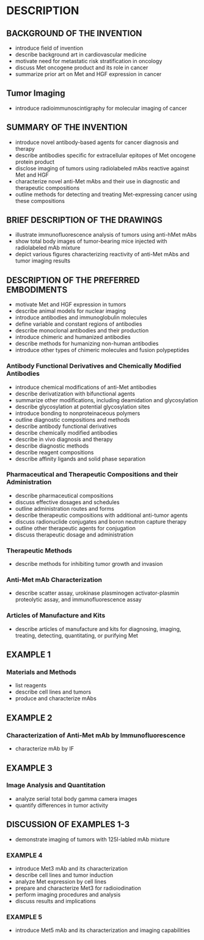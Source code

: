 # DESCRIPTION

## BACKGROUND OF THE INVENTION

- introduce field of invention
- describe background art in cardiovascular medicine
- motivate need for metastatic risk stratification in oncology
- discuss Met oncogene product and its role in cancer
- summarize prior art on Met and HGF expression in cancer

## Tumor Imaging

- introduce radioimmunoscintigraphy for molecular imaging of cancer

## SUMMARY OF THE INVENTION

- introduce novel antibody-based agents for cancer diagnosis and therapy
- describe antibodies specific for extracellular epitopes of Met oncogene protein product
- disclose imaging of tumors using radiolabeled mAbs reactive against Met and HGF
- characterize novel anti-Met mAbs and their use in diagnostic and therapeutic compositions
- outline methods for detecting and treating Met-expressing cancer using these compositions

## BRIEF DESCRIPTION OF THE DRAWINGS

- illustrate immunofluorescence analysis of tumors using anti-hMet mAbs
- show total body images of tumor-bearing mice injected with radiolabeled mAb mixture
- depict various figures characterizing reactivity of anti-Met mAbs and tumor imaging results

## DESCRIPTION OF THE PREFERRED EMBODIMENTS

- motivate Met and HGF expression in tumors
- describe animal models for nuclear imaging
- introduce antibodies and immunoglobulin molecules
- define variable and constant regions of antibodies
- describe monoclonal antibodies and their production
- introduce chimeric and humanized antibodies
- describe methods for humanizing non-human antibodies
- introduce other types of chimeric molecules and fusion polypeptides

### Antibody Functional Derivatives and Chemically Modified Antibodies

- introduce chemical modifications of anti-Met antibodies
- describe derivatization with bifunctional agents
- summarize other modifications, including deamidation and glycosylation
- describe glycosylation at potential glycosylation sites
- introduce bonding to nonproteinaceous polymers
- outline diagnostic compositions and methods
- describe antibody functional derivatives
- describe chemically modified antibodies
- describe in vivo diagnosis and therapy
- describe diagnostic methods
- describe reagent compositions
- describe affinity ligands and solid phase separation

### Pharmaceutical and Therapeutic Compositions and their Administration

- describe pharmaceutical compositions
- discuss effective dosages and schedules
- outline administration routes and forms
- describe therapeutic compositions with additional anti-tumor agents
- discuss radionuclide conjugates and boron neutron capture therapy
- outline other therapeutic agents for conjugation
- discuss therapeutic dosage and administration

### Therapeutic Methods

- describe methods for inhibiting tumor growth and invasion

### Anti-Met mAb Characterization

- describe scatter assay, urokinase plasminogen activator-plasmin proteolytic assay, and immunofluorescence assay

### Articles of Manufacture and Kits

- describe articles of manufacture and kits for diagnosing, imaging, treating, detecting, quantitating, or purifying Met

## EXAMPLE 1

### Materials and Methods

- list reagents
- describe cell lines and tumors
- produce and characterize mAbs

## EXAMPLE 2

### Characterization of Anti-Met mAb by Immunofluorescence

- characterize mAb by IF

## EXAMPLE 3

### Image Analysis and Quantitation

- analyze serial total body gamma camera images
- quantify differences in tumor activity

## DISCUSSION OF EXAMPLES 1-3

- demonstrate imaging of tumors with 125I-labled mAb mixture

### EXAMPLE 4

- introduce Met3 mAb and its characterization
- describe cell lines and tumor induction
- analyze Met expression by cell lines
- prepare and characterize Met3 for radioiodination
- perform imaging procedures and analysis
- discuss results and implications

### EXAMPLE 5

- introduce Met5 mAb and its characterization and imaging capabilities

